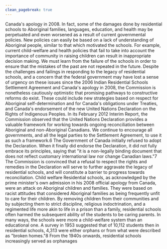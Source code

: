 ```yaml
---
clean_pagebreak: true
---
```


Canada's apology in 2008. In fact, some of the damages done by residential schools to Aboriginal families, languages, education, and health may be perpetuated and even worsened as a result of current governmental policies. New policies can easily be based on a lack of understanding of Aboriginal people, similar to that which motivated the schools. For example, current child-welfare and health policies that fail to take into account the importance of community in raising children can result in inappropriate decision making. We must learn from the failure of the schools in order to ensure that the mistakes of the past are not repeated in the future.
Despite the challenges and failings in responding to the legacy of residential schools, and a concern that the federal government may have lost a sense of urgency on these issues since the 2006 Indian Residential Schools Settlement Agreement and Canada's apology in 2008, the Commission is nonetheless cautiously optimistic that promising pathways to constructive reforms do exist. These could include new strategies based on respect for Aboriginal self-determination and for Canada's obligations under Treaties, and Canada's endorsement of the new United Nations Declaration on the Rights of Indigenous Peoples.
In its February 2012 Interim Report, the Commission observed that the United Nations Declaration provides a valuable framework for working towards ongoing reconciliation between Aboriginal and non-Aboriginal Canadians. We continue to encourage all governments, and all the legal parties to the Settlement Agreement, to use it as such a framework.6
The Government of Canada initially refused to adopt the Declaration. When it finally did endorse the Declaration, it did not fully embrace its principles, saying that "it is a non-legally binding document that does not reflect customary international law nor change Canadian laws."7 The Commission is convinced that a refusal to respect the rights and remedies in the Declaration will serve to further aggravate the legacy of residential schools, and will constitute a barrier to progress towards reconciliation.
Child welfare
Residential schools, as acknowledged by the prime minister's own admission in his 2008 official apology from Canada, were an attack on Aboriginal children and families. They were based on racist attitudes that considered Aboriginal families as being frequently unfit to care for their children. By removing children from their communities and by subjecting them to strict discipline, religious indoctrination, and a regimented life more akin to life in a prison than a family, residential schools often harmed the subsequent ability of the students to be caring parents. In many ways, the schools were more a child-welfare system than an educational one. A survey in 1953 suggested that of 10,112 students then in residential schools, 4,313 were either orphans or from what were described as "broken homes."8 From the 1940s onwards, residential schools increasingly served as orphanages
